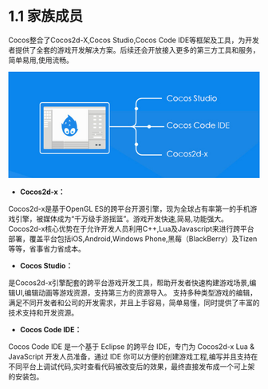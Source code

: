 # 1.1 家族成员


Cocos整合了Cocos2d-X,Cocos Studio,Cocos Code IDE等框架及工具，为开发者提供了全套的游戏开发解决方案。后续还会开放接入更多的第三方工具和服务，简单易用,使用流畅。

![image](res/image001.png)

- **Cocos2d-x：**

Cocos2d-x是基于OpenGL ES的跨平台开源引擎，现为全球占有率第一的手机游戏引擎，被媒体成为“千万级手游摇篮”。游戏开发快速,简易,功能强大。Cocos2d-x核心优势在于允许开发人员利用C++,Lua及Javascript来进行跨平台部署，覆盖平台包括iOS,Android,Windows Phone,黑莓（BlackBerry）及Tizen等等，省事省力省成本。

- **Cocos Studio：**

是Cocos2d-x引擎配套的跨平台游戏开发工具，帮助开发者快速构建游戏场景,编辑UI,编辑动画等游戏资源，支持第三方的资源导入。
支持多种类型游戏的编辑，满足不同开发者和公司的开发需求，并且上手容易，简单易懂，同时提供了丰富的技术支持和开发资源。

- **Cocos Code IDE：**

Cocos Code IDE 是一个基于 Eclipse 的跨平台 IDE，专门为 Cocos2d-x Lua & JavaScript 开发人员准备，通过 IDE 你可以方便的创建游戏工程,编写并且支持在不同平台上调试代码,实时查看代码被改变后的效果，最终直接发布成一个可上架的安装包。


